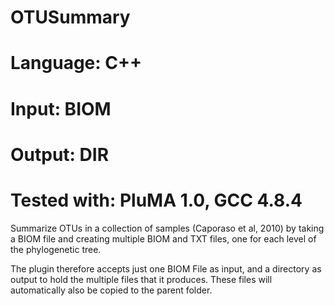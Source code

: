 # OTUSummary
# Language: C++
# Input: BIOM
# Output: DIR
# Tested with: PluMA 1.0, GCC 4.8.4

Summarize OTUs in a collection of samples (Caporaso et al, 2010) by taking a BIOM
file and creating multiple BIOM and TXT files, one for each level of the phylogenetic tree.

The plugin therefore accepts just one BIOM File as input, and a directory as output
to hold the multiple files that it produces.  These files will automatically also
be copied to the parent folder.
